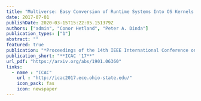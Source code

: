 ```yaml
---
title: "Multiverse: Easy Conversion of Runtime Systems Into OS Kernels via Automatic Hybridization"
date: 2017-07-01
publishDate: 2020-03-15T15:22:05.151379Z
authors: ["admin", "Conor Hetland", "Peter A. Dinda"]
publication_types: ["1"]
abstract: ""
featured: true
publication: "*Proceedings of the 14th IEEE International Conference on Autonomic Computing (ICAC 2017)*"
publication_short: "**ICAC '17**"
url_pdf: "https://arxiv.org/abs/1901.06360"
links:
  - name : "ICAC"
    url : "http://icac2017.ece.ohio-state.edu/"
    icon_pack: fas
    icon: newspaper
---
```


